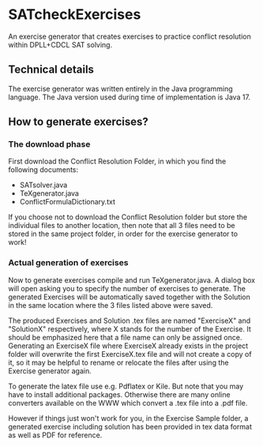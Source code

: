 # SATcheckExercises

An exercise generator that creates exercises to practice conflict resolution within DPLL+CDCL SAT solving. 

## Technical details

The exercise generator was written entirely in the Java programming language. The Java version used during time of implementation is Java 17.


## How to generate exercises? 

### The download phase
First download the Conflict Resolution Folder, in which you find the following documents:

- SATsolver.java
- TeXgenerator.java
- ConflictFormulaDictionary.txt

If you choose not to download the Conflict Resolution folder but store the individual files to another location, then note that all 3 files need to be stored in the same project folder, in order for the exercise generator to work!

### Actual generation of exercises
Now to generate exercises compile and run TeXgenerator.java. A dialog box will open asking you to specify the number of exercises to generate. The generated Exercises will be automatically saved together with the Solution in the same location where the 3 files listed above were saved. 

The produced Exercises and Solution .tex files are named "ExerciseX" and "SolutionX" respectively, where X stands for the number of the Exercise. It should be emphasized here that a file name can only be assigned once. Generating an ExerciseX file where ExerciseX already exists in the project folder will overwrite the first ExerciseX.tex file and will not create a copy of it, so it may be helpful to rename or relocate the files after using the Exercise generator again.

To generate the latex file use e.g. Pdflatex or Kile. But note that you may have to install additional packages.
Otherwise there are many online converters available on the WWW which convert a .tex file into a .pdf file.

However if things just won't work for you, in the Exercise Sample folder, a generated exercise including solution has been provided in tex data format as well as PDF for reference.

 

